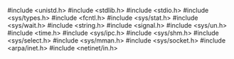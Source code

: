 #include <unistd.h>
#include <stdlib.h>
#include <stdio.h>
#include <sys/types.h>
#include <fcntl.h>
#include <sys/stat.h>
#include <sys/wait.h>
#include <string.h>
#include <signal.h>
#include <sys/un.h>
#include <time.h>
#include <sys/ipc.h>
#include <sys/shm.h>
#include <sys/select.h>
#include <sys/mman.h>
#include <sys/socket.h>
#include <arpa/inet.h>
#include <netinet/in.h>
